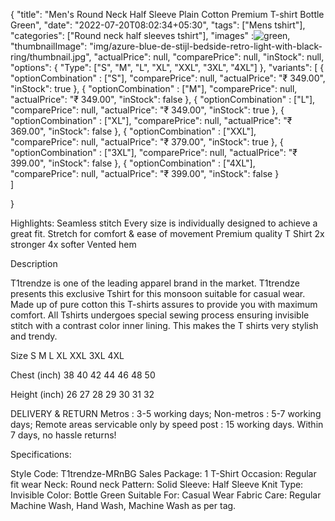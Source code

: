 {
    "title": "Men's Round Neck Half Sleeve Plain Cotton Premium T-shirt Bottle Green",
    "date": "2022-07-20T08:02:34+05:30",
    "tags": ["Mens tshirt"],
    "categories": ["Round neck half sleeves tshirt"],
    "images" :![green](https://user-images.githubusercontent.com/95475055/180023351-84fe7786-241d-4c8c-a72b-80bcbf46860c.jpg),
    "thumbnailImage": "img/azure-blue-de-stijl-bedside-retro-light-with-black-ring/thumbnail.jpg",
    "actualPrice": null,
    "comparePrice": null,
    "inStock": null,
    "options": {
        "Type": ["S", "M", "L", "XL", "XXL", "3XL", "4XL"]
    },
    "variants":  [
        {
            "optionCombination" : ["S"],
            "comparePrice": null,
            "actualPrice": "₹ 349.00",
            "inStock": true
        },
        {
            "optionCombination" : ["M"],
            "comparePrice": null,
            "actualPrice": "₹ 349.00",
            "inStock": false
        },
        {
            "optionCombination" : ["L"],
            "comparePrice": null,
            "actualPrice": "₹ 349.00",
            "inStock": true
        },
        {
            "optionCombination" : ["XL"],
            "comparePrice": null,
            "actualPrice": "₹ 369.00",
            "inStock": false
        },
                        {
            "optionCombination" : ["XXL"],
            "comparePrice": null,
            "actualPrice": "₹ 379.00",
            "inStock": true
        },
        {
            "optionCombination" : ["3XL"],
            "comparePrice": null,
            "actualPrice": "₹ 399.00",
            "inStock": false
        },
        {
            "optionCombination" : ["4XL"],
            "comparePrice": null,
            "actualPrice": "₹ 399.00",
            "inStock": false
        }        
    ]

}

Highlights:
Seamless stitch
Every size is individually designed to achieve a great fit.
Stretch for comfort & ease of movement
Premium quality T Shirt
2x stronger 4x softer
Vented hem

Description

T1trendze is one of the leading apparel brand in the market.
T1trendze presents this exclusive Tshirt for this monsoon suitable for casual wear.
Made up of pure cotton this T-shirts assures to provide you with maximum comfort.
All Tshirts undergoes special sewing process ensuring invisible stitch with a contrast color inner lining.
This makes the T shirts very stylish and trendy.

Size	         S	M	L	XL	XXL	3XL	4XL

Chest (inch)	38	40	42	44	46	48	50

Height (inch)	26	27	28	29	30	31	32

DELIVERY & RETURN
Metros : 3-5 working days; Non-metros : 5-7 working days; Remote areas servicable only by speed post : 15 working days.
Within 7 days, no hassle returns!

Specifications:

Style Code: T1trendze-MRnBG
Sales Package: 1 T-Shirt
Occasion: Regular fit wear
Neck: Round neck
Pattern: Solid
Sleeve: Half Sleeve
Knit Type: Invisible
Color: Bottle Green
Suitable For: Casual Wear
Fabric Care: Regular Machine Wash, Hand Wash, Machine Wash as per tag.
